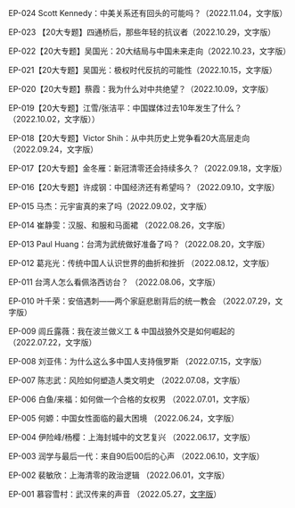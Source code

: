 EP-024 Scott Kennedy：中美关系还有回头的可能吗？（2022.11.04，文字版）

EP-023 【20大专题】四通桥后，那些年轻的抗议者（2022.10.29，文字版）

EP-022【20大专题】吴国光：20大结局与中国未来走向（2022.10.23，文字版）

EP-021【20大专题】吴国光：极权时代反抗的可能性（2022.10.15，文字版）

EP-020【20大专题】蔡霞：我为什么对中共绝望？（2022.10.09，文字版）

EP-019【20大专题】江雪/张洁平：中国媒体过去10年发生了什么？（2022.10.02，文字版））

EP-018【20大专题】Victor Shih：从中共历史上党争看20大高层走向 （2022.09.24，文字版）

EP-017【20大专题】金冬雁：新冠清零还会持续多久？（2022.09.18，文字版）

EP-016【20大专题】许成钢：中国经济还有希望吗？（2022.09.10，文字版）

EP-015 马杰：元宇宙真的来了吗（2022.09.02，文字版）

EP-014 崔静雯：汉服、和服和马面裙 （2022.08.26，文字版）

EP-013 Paul Huang：台湾为武统做好准备了吗？（2022.08.20，文字版）

EP-012 葛兆光：传统中国人认识世界的曲折和挫折 （2022.08.12，文字版）

EP-011 台湾人怎么看佩洛西访台？ （2022.08.06，文字版）

EP-010 叶千荣：安倍遇刺——两个家庭悲剧背后的统一教会 （2022.07.29，文字版）

EP-009 闾丘露薇：我在波兰做义工 & 中国战狼外交是如何崛起的 （2022.07.22，文字版）

EP-008 刘亚伟：为什么这么多中国人支持俄罗斯 （2022.07.15，文字版）

EP-007 陈志武：风险如何塑造人类文明史 （2022.07.08，文字版）

EP-006 白鱼/来福：如何做一个合格的女权男 （2022.07.01，文字版）

EP-005 何嫄：中国女性面临的最大困境 （2022.06.24，文字版）

EP-004 伊险峰/杨樱：上海封城中的文艺复兴 （2022.06.17，文字版）

EP-003 润学与最后一代：来自90后00后的心声 （2022.06.10，文字版）

EP-002 裴敏欣：上海清零的政治逻辑 （2022.06.01，文字版）

EP-001 慕容雪村：武汉传来的声音 （2022.05.27，[文字版](/podcast/blob/main/往期节目/EP-001-慕容雪村-武汉传来的声音.md)）
